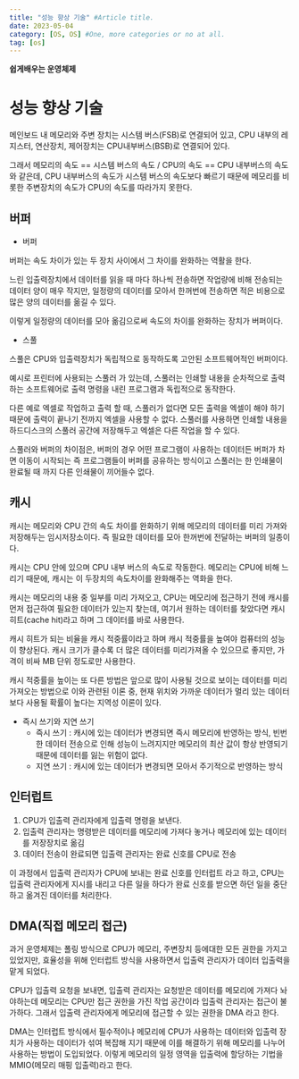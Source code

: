 ```yaml
---
title: "성능 향상 기술" #Article title.
date: 2023-05-04
category: [OS, OS] #One, more categories or no at all.
tag: [os]
---
```


__쉽게배우는 운영체제__


# 성능 향상 기술

메인보드 내 메모리와 주변 장치는 시스템 버스(FSB)로 연결되어 있고, CPU 내부의 레지스터, 연산장치, 제어장치는 CPU내부버스(BSB)로 연결되어 있다.

그래서 메모리의 속도 == 시스템 버스의 속도 / CPU의 속도 == CPU 내부버스의 속도와 같은데, CPU 내부버스의 속도가 시스템 버스의 속도보다 빠르기 때문에 메모리를 비롯한 주변장치의 속도가 CPU의 속도를 따라가지 못한다.

## 버퍼

- 버퍼

버퍼는 속도 차이가 있는 두 장치 사이에서 그 차이를 완화하는 역활을 한다.

느린 입출력장치에서 데이터를 읽을 때 마다 하나씩 전송하면 작업량에 비해 전송되는 데이터 양이 매우 작지만, 일정량의 데이터를 모아서 한꺼번에 전송하면 적은 비용으로 많은 양의 데이터를 옮길 수 있다. 

이렇게 일정량의 데이터를 모아 옮김으로써 속도의 차이를 완화하는 장치가 버퍼이다.

- 스풀

스풀은 CPU와 입출력장치가 독립적으로 동작하도록 고안된 소프트웨어적인 버퍼이다. 

예시로 프린터에 사용되는 스풀러 가 있는데, 스풀러는 인쇄할 내용을 순차적으로 출력하는 소프트웨어로 출력 명령을 내린 프로그램과 독립적으로 동작한다.

다른 예로 엑셀로 작업하고 출력 할 때, 스풀러가 없다면 모든 출력을 엑셀이 해야 하기 때문에 출력이 끝나기 전까지 엑셀을 사용할 수 없다. 스풀러를 사용하면 인쇄할 내용을 하드디스크의 스풀러 공간에 저장해두고 엑셀은 다른 작업을 할 수 있다.

스풀러와 버퍼의 차이점은, 버퍼의 경우 어떤 프로그램이 사용하는 데이터든 버퍼가 차면 이동이 시작되는 즉 프로그램들이 버퍼를 공유하는 방식이고 스풀러는 한 인쇄물이 완료될 때 까지 다른 인쇄물이 끼어들수 없다.

## 캐시

캐시는 메모리와 CPU 간의 속도 차이를 완화하기 위해 메모리의 데이터를 미리 가져와 저장해두는 임시저장소이다. 즉 필요한 데이터를 모아 한꺼번에 전달하는 버퍼의 일종이다.

캐시는 CPU 안에 있으며 CPU 내부 버스의 속도로 작동한다. 메모리는 CPU에 비해 느리기 때문에, 캐시는 이 두장치의 속도차이를 완화해주는 역화을 한다.

캐시는 메모리의 내용 중 일부를 미리 가져오고, CPU는 메모리에 접근하기 전에 캐시를 먼저 접근하여 필요한 데이터가 있는지 찾는데, 여기서 원하는 데이터를 찾았다면 캐시 히트(cache hit)라고 하며 그 데이터를 바로 사용한다.

캐시 히트가 되는 비율을 캐시 적중률이라고 하며 캐시 적중률을 높여야 컴퓨터의 성능이 향상된다. 캐시 크기가 클수록 더 많은 데이터를 미리가져올 수 있으므로 좋지만, 가격이 비싸 MB 단위 정도로만 사용한다.

캐시 적중률을 높이는 또 다른 방법은 앞으로 많이 사용될 것으로 보이는 데이터를 미리 가져오는 방법으로 이와 관련된 이론 중, 현재 위치와 가까운 데이터가 멀리 있는 데이터 보다 사용될 확률이 높다는 지역성 이론이 있다.

- 즉시 쓰기와 지연 쓰기
    - 즉시 쓰기 : 캐시에 있는 데이터가 변경되면 즉시 메모리에 반영하는 방식, 빈번한 데이터 전송으로 인해 성능이 느려지지만 메모리의 최산 값이 항상 반영되기 때문에 데이터를 잃는 위험이 없다.
    - 지연 쓰기 : 캐시에 있는 데이터가 변경되면 모아서 주기적으로 반영하는 방식

## 인터럽트

1. CPU가 입출력 관리자에게 입출력 명령을 보낸다.
2. 입출력 관리자는 명령받은 데이터를 메모리에 가져다 놓거나 메모리에 있는 데이터를 저장장치로 옮김
3. 데이터 전송이 완료되면 입출력 관리자는 완료 신호를 CPU로 전송 

이 과정에서 입출력 관리자가 CPU에 보내는 완료 신호를 인터럽트 라고 하고, CPU는 입출력 관리자에게 지시를 내리고 다른 일을 하다가 완료 신호를 받으면 하던 일을 중단하고 옮겨진 데이터를 처리한다.

## DMA(직접 메모리 접근)

과거 운영체제는 폴링 방식으로 CPU가 메모리, 주변장치 등에대한 모든 권한을 가지고 있었지만, 효율성을 위해 인터럽트 방식을 사용하면서 입출력 관리자가 데이터 입출력을 맡게 되었다.

CPU가 입출력 요청을 보내면, 입출력 관리자는 요청받은 데이터를 메모리에 가져다 놔야하는데 메모리는 CPU만 접근 권한을 가진 작업 공간이라 입출력 관리자는 접근이 불가하다. 그래서 입출력 관리자에게 메모리에 접근할 수 있는 권한을 DMA 라고 한다.

DMA는 인터럽트 방식에서 필수적이나 메모리에 CPU가 사용하는 데이터와 입출력 장치가 사용하는 데이터가 섞여 복잡해 지기 때문에 이를 해결하기 위해 메모리를 나누어 사용하는 방법이 도입되었다. 이렇게 메모리의 일정 영역을 입출력에 할당하는 기법을 MMIO(메모리 매핑 입출력)라고 한다.